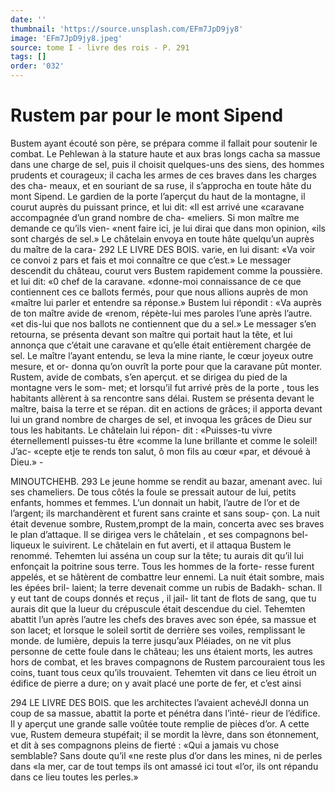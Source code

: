 ```yaml
---
date: ''
thumbnail: 'https://source.unsplash.com/EFm7JpD9jy8'
image: 'EFm7JpD9jy8.jpeg'
source: tome I - livre des rois - P. 291
tags: []
order: '032'
---
```


# Rustem par pour le mont Sipend

Bustem ayant écouté son père, se prépara comme
il fallait pour soutenir le combat. Le Pehlewan à la stature haute et aux bras longs cacha sa massue dans une charge de sel, puis il choisit quelques-uns des siens, des hommes prudents et courageux; il cacha les armes de ces braves dans les charges des cha- meaux, et en souriant de sa ruse, il s’approcha en toute hâte du mont Sipend. Le gardien de la porte l’aperçut du haut de la montagne, il courut auprès
du puissant prince, et lui dit: «Il est arrivé une «caravane accompagnée d’un grand nombre de cha- «meliers. Si mon maître me demande ce qu’ils vien- «nent faire ici, je lui dirai que dans mon opinion, «ils sont chargés de sel.» Le châtelain envoya en
toute hâte quelqu’un auprès du maître de la cara-
292 LE LIVRE DES BOIS.
varie, en lui disant: «Va voir ce convoi z pars et fais et moi connaître ce que c’est.» Le messager descendit
du château, courut vers Bustem rapidement comme la poussière. et lui dit: «0 chef de la caravane. «donne-moi connaissance de ce que contiennent ces ce ballots fermés, pour que nous allions auprès de mon «maître lui parler et entendre sa réponse.» Bustem
lui répondit : «Va auprès de ton maître avide de «renom, répète-lui mes paroles l’une après l’autre.
«et dis-lui que nos ballots ne contiennent que du a sel.» Le messager s’en retourna, se présenta devant
son maître qui portait haut la tête, et lui annonça que c’était une caravane et qu’elle était entièrement
chargée de sel. Le maître l’ayant entendu, se leva
la mine riante, le cœur joyeux outre mesure, et or- donna qu’on ouvrît la porte pour que la caravane
pût monter. Rustem, avide de combats, s’en aperçut.
et se dirigea du pied de la montagne vers le som- met; et lorsqu’il fut arrivé près de la porte , tous les habitants allèrent à sa rencontre sans délai. Rustem
se présenta devant le maître, baisa la terre et se répan.
dit en actions de grâces; il apporta devant lui un grand nombre de charges de sel, et invoqua les grâces de Dieu sur tous les habitants. Le châtelain lui répon-
dit : «Puisses-tu vivre éternellementl puisses-tu être «comme la lune brillante et comme le soleil! J’ac-
«cepte etje te rends ton salut, ô mon fils au cœur «par, et dévoué à Dieu.» -

MINOUTCHEHB. 293 Le jeune homme se rendit au bazar, amenant avec.
lui ses chameliers. De tous côtés la foule se pressait
autour de lui, petits enfants, hommes et femmes. L’un donnait un habit, l’autre de l’or et de l’argent;
ils marchandèrent et furent sans crainte et sans soup- çon. La nuit était devenue sombre, Rustem,prompt de la main, concerta avec ses braves le plan d’attaque.
Il se dirigea vers le châtelain , et ses compagnons bel- liqueux le suivirent. Le châtelain en fut averti, et il attaqua Bustem le renommé. Tehemten lui asséna
un coup sur la tête; tu aurais dit qu’il lui enfonçait
la poitrine sous terre. Tous les hommes de la forte- resse furent appelés, et se hâtèrent de combattre leur ennemi. La nuit était sombre, mais les épées bril-
laient; la terre devenait comme un rubis de Badakh- schan. ll y eut tant de coups donnés et reçus , il jail-
lit tant de flots de sang, que tu aurais dit que la lueur du crépuscule était descendue du ciel. Tehemten abattit l’un après l’autre les chefs des braves avec
son épée, sa massue et son lacet; et lorsque le soleil sortit de derrière ses voiles, remplissant le monde. de lumière, depuis la terre jusqu’aux Pléiades, on
ne vit plus personne de cette foule dans le château; les uns étaient morts, les autres hors de combat, et les braves compagnons de Rustem parcouraient tous les coins, tuant tous ceux qu’ils trouvaient.
Tehemten vit dans ce lieu étroit un édifice de pierre a dure; on y avait placé une porte de fer, et c’est ainsi

294 LE LIVRE DES BOIS.
que les architectes l’avaient achevéJl donna un coup
de sa massue, abattit la porte et pénétra dans l’inté-
rieur de l’édifice. Il y aperçut une grande salle voûtée
toute remplie de pièces d’or. A cette vue, Rustem
demeura stupéfait; il se mordit la lèvre, dans son
étonnement, et dit à ses compagnons pleins de fierté :
«Qui a jamais vu chose semblable? Sans doute qu’il
«ne reste plus d’or dans les mines, ni de perles dans
«la mer, car de tout temps ils ont amassé ici tout «l’or, ils ont répandu dans ce lieu toutes les perles.»

